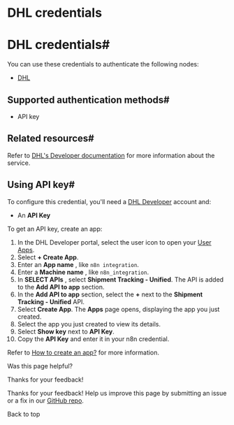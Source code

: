 # DHL credentials

[ ](https://github.com/n8n-io/n8n-docs/edit/main/docs/integrations/builtin/credentials/dhl.md "Edit this page")

# DHL credentials#

You can use these credentials to authenticate the following nodes:

  * [DHL](../../app-nodes/n8n-nodes-base.dhl/)



## Supported authentication methods#

  * API key



## Related resources#

Refer to [DHL's Developer documentation](https://support-developer.dhl.com/support/home) for more information about the service.

## Using API key#

To configure this credential, you'll need a [DHL Developer](https://developer.dhl.com/user/register) account and:

  * An **API Key**



To get an API key, create an app:

  1. In the DHL Developer portal, select the user icon to open your [User Apps](https://developer.dhl.com/user/apps).
  2. Select **\+ Create App**.
  3. Enter an **App name** , like `n8n integration`.
  4. Enter a **Machine name** , like `n8n_integration`.
  5. In **SELECT APIs** , select **Shipment Tracking - Unified**. The API is added to the **Add API to app** section.
  6. In the **Add API to app** section, select the **+** next to the **Shipment Tracking - Unified** API.
  7. Select **Create App**. The **Apps** page opens, displaying the app you just created.
  8. Select the app you just created to view its details.
  9. Select **Show key** next to **API Key**.
  10. Copy the **API Key** and enter it in your n8n credential.



Refer to [How to create an app?](https://support-developer.dhl.com/support/solutions/articles/47001177011-how-to-create-an-app-) for more information.

Was this page helpful? 

Thanks for your feedback! 

Thanks for your feedback! Help us improve this page by submitting an issue or a fix in our [GitHub repo](https://github.com/n8n-io/n8n-docs). 

Back to top 
